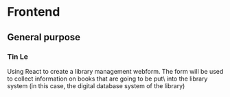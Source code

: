 # Frontend
## General purpose
### Tin Le
Using React to create a library management webform.
The form will be used to collect information on books that are going to be put\ 
into the library system (in this case, the digital database system of the library)
